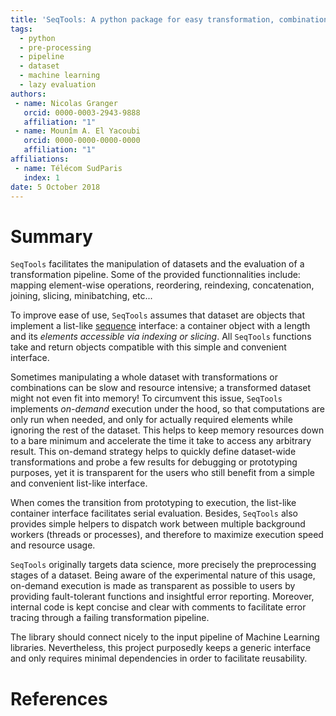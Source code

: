 ```yaml
---
title: 'SeqTools: A python package for easy transformation, combination and evaluation of large datasets.'
tags:
  - python
  - pre-processing
  - pipeline
  - dataset
  - machine learning
  - lazy evaluation
authors:
 - name: Nicolas Granger
   orcid: 0000-0003-2943-9888
   affiliation: "1"
 - name: Mounîm A. El Yacoubi
   orcid: 0000-0000-0000-0000
   affiliation: "1"
affiliations:
 - name: Télécom SudParis
   index: 1
date: 5 October 2018
---
```



# Summary

``SeqTools`` facilitates the manipulation of datasets and the evaluation of a
transformation pipeline. Some of the provided functionnalities include: mapping
element-wise operations, reordering, reindexing, concatenation, joining,
slicing, minibatching, etc...

To improve ease of use, ``SeqTools`` assumes that dataset are objects that
implement a list-like
[sequence](https://docs.python.org/3/glossary.html#term-sequence) interface: a
container object with a length and its _elements accessible via indexing or
slicing_. All ``SeqTools`` functions take and return objects compatible with
this simple and convenient interface.

Sometimes manipulating a whole dataset with transformations or combinations can
be slow and resource intensive; a transformed dataset might not even fit into
memory! To circumvent this issue, ``SeqTools`` implements _on-demand_ execution
under the hood, so that computations are only run when needed, and only for
actually required elements while ignoring the rest of the dataset. This helps to
keep memory resources down to a bare minimum and accelerate the time it take to
access any arbitrary result. This on-demand strategy helps to quickly define
dataset-wide transformations and probe a few results for debugging or
prototyping purposes, yet it is transparent for the users who still benefit from
a simple and convenient list-like interface.
 
When comes the transition from prototyping to execution, the list-like container
interface facilitates serial evaluation. Besides, ``SeqTools`` also provides
simple helpers to dispatch work between multiple background workers (threads or
processes), and therefore to maximize execution speed and resource usage.

``SeqTools`` originally targets data science, more precisely the preprocessing
stages of a dataset. Being aware of the experimental nature of this usage,
on-demand execution is made as transparent as possible to users by providing
fault-tolerant functions and insightful error reporting. Moreover, internal code
is kept concise and clear with comments to facilitate error tracing through a
failing transformation pipeline.

The library should connect nicely to the input pipeline of Machine Learning
libraries. Nevertheless, this project purposedly keeps a generic interface and
only requires minimal dependencies in order to facilitate reusability.

# References
